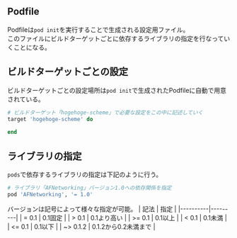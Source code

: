 ## Podfile
Podfileは`pod init`を実行することで生成される設定用ファイル。  
このファイルにビルドターゲットごとに依存するライブラリの指定を行なっていくことになる。

## ビルドターゲットごとの設定
ビルドターゲットごとの設定場所は`pod init`で生成されたPodfileに自動で用意されている。
```ruby
# ビルドターゲット「hogehoge-scheme」で必要な設定をこの中に記述していく
target 'hogehoge-scheme' do
  
end
```

## ライブラリの指定
`pods`で依存するライブラリの指定は下記のように行う。
```ruby
# ライブラリ「AFNetworking」バージョン1.0への依存関係を指定
pod 'AFNetworking', '= 1.0'
```

バージョンは記号によって様々な指定が可能。
| 記法      | 指定    |
|----------|---------|
| = 0.1    | 0.1固定 |
| > 0.1    | 0.1より高い |
| >= 0.1   | 0.1以上 |
| < 0.1    | 0.1未満 |
| <= 0.1   | 0.1以下 |
| ~> 0.1.2 | 0.1.2から0.2未満まで |